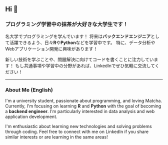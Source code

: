## Hi 👋

### プログラミング学習中の抹茶が大好きな大学生です！

名大学でプログラミングを学んでいます！
将来は**バックエンドエンジニア**として活躍できるよう、日々**R**や**Python**などを学習中です。
特に、データ分析やWebアプリケーション開発に興味があります！

新しい技術を学ぶことや、問題解決に向けてコードを書くことに注力しています！
もし共通事項や学習中の分野があれば、LinkedInでぜひ気軽に交流してください！

---

### About Me (English)

I'm a university student, passionate about programming, and loving Matcha.
Currently, I'm focusing on learning **R** and **Python** with the goal of becoming a **backend engineer**.
I'm particularly interested in data analysis and web application development.

I'm enthusiastic about learning new technologies and solving problems through coding.
Feel free to connect with me on LinkedIn if you share similar interests or are learning in the same areas!
